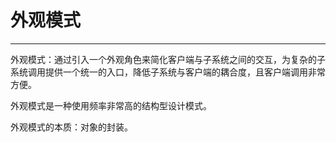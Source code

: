 # 外观模式

---

外观模式：通过引入一个外观角色来简化客户端与子系统之间的交互，为复杂的子系统调用提供一个统一的入口，降低子系统与客户端的耦合度，且客户端调用非常方便。

外观模式是一种使用频率非常高的结构型设计模式。

外观模式的本质：对象的封装。



